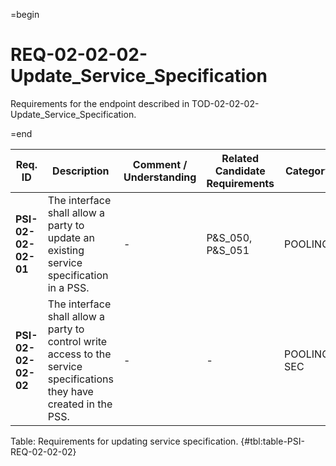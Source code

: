 =begin

# REQ-02-02-02-Update_Service_Specification

Requirements for the endpoint described in TOD-02-02-02-Update_Service_Specification.

=end

| Req. ID                        | Description                         | Comment / Understanding                  | Related Candidate Requirements | Category                       |
| ------------------------------ | ----------------------------------- | ---------------------------------------- | ------------------------------ | ------------------------------ |
| __PSI-02-02-02-01__ | The interface shall allow a party to update an existing service specification in a PSS.                               | -                       | P&S_050, P&S_051               | POOLING      |
| __PSI-02-02-02-02__ | The interface shall allow a party to control write access to the service specifications they have created in the PSS. | -                       | -                              | POOLING, SEC |

Table: Requirements for updating service specification. {#tbl:table-PSI-REQ-02-02-02}
